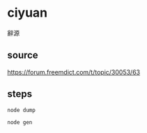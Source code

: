 # ciyuan
辭源

## source 

https://forum.freemdict.com/t/topic/30053/63

## steps

    node dump
    
    node gen
